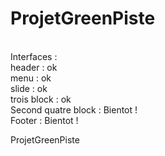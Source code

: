 ProjetGreenPiste
================

<br><bold>Interfaces :</bold>
<br>  header : ok
<br>  menu : ok
<br> slide : ok
<br>  trois block : ok
<br>  Second quatre block : Bientot !
<br> Footer : Bientot !
  
  
  

ProjetGreenPiste
